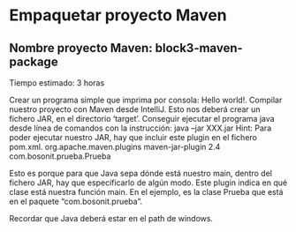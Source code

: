 # Empaquetar proyecto Maven
## Nombre proyecto Maven: block3-maven-package
Tiempo estimado: 3 horas

Crear un programa simple que imprima por consola: Hello world!.
Compilar nuestro proyecto con Maven desde IntelliJ. Esto nos deberá crear un fichero JAR, en el directorio ‘target’. Conseguir ejecutar el programa java desde línea de comandos con la instrucción:
java –jar XXX.jar
Hint: Para poder ejecutar nuestro JAR, hay que incluir este plugin en el fichero pom.xml.
<build>
<plugins>
<plugin>
<groupId>org.apache.maven.plugins</groupId>
<artifactId>maven-jar-plugin</artifactId>
<version>2.4</version>
<configuration>
<archive>
<manifest>
<mainClass>com.bosonit.prueba.Prueba</mainClass>
</manifest>
</archive>
</configuration>
</plugin>
</plugins>
</build>

Esto es porque para que Java sepa dónde está nuestro main, dentro del fichero JAR, hay que especificarlo de algún modo. Este plugin indica en qué clase está nuestra función main. En el ejemplo, es la clase Prueba que está en el paquete “com.bosonit.prueba”.

Recordar que Java deberá estar en el path de windows.

